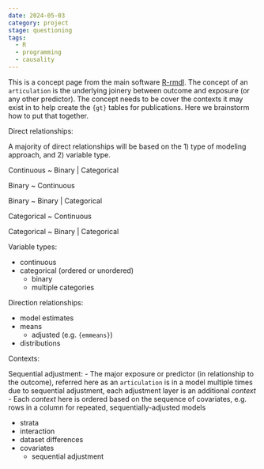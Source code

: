 ```yaml
---
date: 2024-05-03
category: project
stage: questioning
tags:
  - R
  - programming
  - causality
---
```


This is a concept page from the main software [R-rmdl](R-rmdl.md). 
The concept of an `articulation` is the underlying joinery between outcome and exposure (or any other predictor). 
The concept needs to be cover the contexts it may exist in to help create the `{gt}` tables for publications.
Here we brainstorm how to put that together.

Direct relationships:

A majority of direct relationships will be based on the 1) type of modeling approach, and 2) variable type.

Continuous ~ Binary | Categorical

Binary ~ Continuous

Binary ~ Binary | Categorical

Categorical ~ Continuous

Categorical ~ Binary | Categorical

Variable types:

- continuous
- categorical (ordered or unordered)
	- binary
	- multiple categories

Direction relationships:

- model estimates
- means
	- adjusted (e.g. `{emmeans}`)
- distributions

Contexts:

Sequential adjustment: 
	- The major exposure or predictor (in relationship to the outcome), referred here as an `articulation` is in a model multiple times due to sequential adjustment, each adjustment layer is an additional *context*
	- Each *context* here is ordered based on the sequence of covariates, e.g. rows in a column for repeated, sequentially-adjusted models

- strata
- interaction
- dataset differences
- covariates
	- sequential adjustment